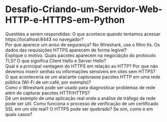 # Desafio-Criando-um-Servidor-Web-HTTP-e-HTTPS-em-Python
Questões a serem respondidas:
O que acontece quando tentamos acessar https://localhost:8443 no navegador?<br>
Por que aparece um aviso de segurança? No Wireshark, use o filtro tls. Os dados das requisições HTTPS aparecem de forma legível?<br>
Explique o motivo. Quais pacotes aparecem na negociação do protocolo TLS? O que significa Client Hello e Server Hello?<br>
Qual é a principal vantagem do HTTPS em relação ao HTTP? Por que não devemos inserir senhas ou informações sensíveis em sites sem HTTPS?<br>
O que aconteceria se um atacante capturasse pacotes HTTP em uma rede pública (Wi-Fi de um café, por exemplo)?<br>
Como o Wireshark pode ser usado para diagnosticar problemas de rede além de capturar pacotes HTTP/HTTPS?<br>
Dê um exemplo de uma aplicação real onde a análise de tráfego de rede pode ser útil. Como funciona o processo de verificação de um certificado SSL em um site real? O HTTPS pode ser quebrado?
Se sim, como e em quais casos?
